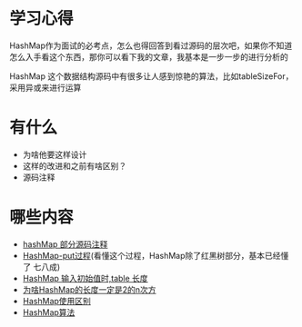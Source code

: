 # 学习心得

HashMap作为面试的必考点，怎么也得回答到看过源码的层次吧，如果你不知道怎么入手看这个东西，那你可以看下我的文章，我基本是一步一步的进行分析的

HashMap 这个数据结构源码中有很多让人感到惊艳的算法，比如tableSizeFor，采用异或来进行运算



# 有什么

- 为啥他要这样设计
- 这样的改进和之前有啥区别？
- 源码注释

# 哪些内容

- [hashMap 部分源码注释](<https://github.com/wanglei002/HashMap/blob/master/src/main/java/MyHashMap.java>)
- [HashMap-put过程](https://github.com/wanglei002/HashMap/blob/master/HashMap%E5%88%86%E6%9E%90.md)(看懂这个过程，HashMap除了红黑树部分，基本已经懂了 七八成)
- [HashMap 输入初始值时,table 长度](https://github.com/wanglei002/HashMap/blob/master/table%E9%95%BF%E5%BA%A6%E5%88%B0%E5%BA%95%E6%98%AF%E5%A4%9A%E5%B0%91.md)
- [为啥HashMap的长度一定是2的n次方](https://github.com/wanglei002/HashMap/blob/master/%E4%B8%BA%E5%95%A5HashMap%E7%9A%84%E9%95%BF%E5%BA%A6%E4%B8%80%E5%AE%9A%E6%98%AF2%E7%9A%84n%E6%AC%A1%E6%96%B9.md)
- [HashMap使用区别](https://github.com/wanglei002/HashMap/blob/master/%E4%B8%BA%E5%95%A5HashMap%E7%9A%84%E9%95%BF%E5%BA%A6%E4%B8%80%E5%AE%9A%E6%98%AF2%E7%9A%84n%E6%AC%A1%E6%96%B9.md)
-  [HashMap算法](https://github.com/wanglei002/HashMap/blob/master/%E4%B8%BA%E5%95%A5HashMap%E7%9A%84%E9%95%BF%E5%BA%A6%E4%B8%80%E5%AE%9A%E6%98%AF2%E7%9A%84n%E6%AC%A1%E6%96%B9.md)